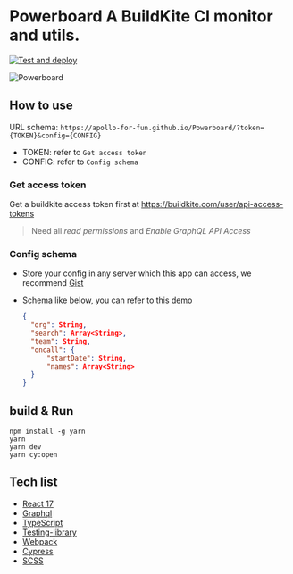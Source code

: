 # **Powerboard** A BuildKite CI monitor and utils.

[![Test and deploy](https://github.com/Apollo-for-fun/Buildkite-Dashboard/actions/workflows/main.yml/badge.svg)](https://github.com/Apollo-for-fun/Buildkite-Dashboard/actions/workflows/main.yml)

![Powerboard](./src/assets/Buildkite-dashboard.gif)

## How to use

URL schema: `https://apollo-for-fun.github.io/Powerboard/?token={TOKEN}&config={CONFIG}`

- TOKEN: refer to `Get access token`
- CONFIG: refer to `Config schema`

### Get access token

Get a buildkite access token first at https://buildkite.com/user/api-access-tokens

> Need all _read permissions_ and _Enable GraphQL API Access_

### Config schema

- Store your config in any server which this app can access, we recommend [Gist](https://gist.github.com/)
- Schema like below, you can refer to this [demo](https://gist.github.com/guzhongren/1bff33e4ee8e0d3b397ac2d4f8612a05)

  ```json
  {
    "org": String,
    "search": Array<String>,
    "team": String,
    "oncall": {
        "startDate": String,
        "names": Array<String>
    }
  }
  ```

## build & Run

```shell
npm install -g yarn
yarn
yarn dev
yarn cy:open
```

## Tech list

- [React 17](https://reactjs.org/)
- [Graphql](https://graphql.org/)
- [TypeScript](https://www.typescriptlang.org/)
- [Testing-library](https://testing-library.com/docs/react-testing-library/intro/)
- [Webpack](https://webpack.js.org/)
- [Cypress](https://www.cypress.io/)
- [SCSS](https://sass-lang.com/)

